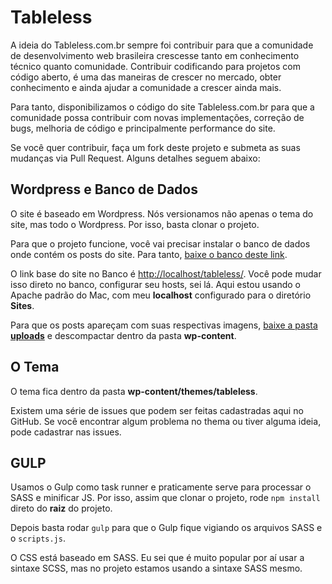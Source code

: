 # Tableless
A ideia do Tableless.com.br sempre foi contribuir para que a comunidade de desenvolvimento web brasileira crescesse tanto em conhecimento técnico quanto comunidade. Contribuir codificando para projetos com código aberto, é uma das maneiras de crescer no mercado, obter conhecimento e ainda ajudar a comunidade a crescer ainda mais. 

Para tanto, disponibilizamos o código do site Tableless.com.br para que a comunidade possa contribuir com novas implementações, correção de bugs, melhoria de código e principalmente performance do site.

Se você quer contribuir, faça um fork deste projeto e submeta as suas mudanças via Pull Request. Alguns detalhes seguem abaixo:

## Wordpress e Banco de Dados
O site é baseado em Wordpress. Nós versionamos não apenas o tema do site, mas todo o Wordpress. Por isso, basta clonar o projeto.

Para que o projeto funcione, você vai precisar instalar o banco de dados onde contém os posts do site. Para tanto, [baixe o banco deste link](https://www.dropbox.com/s/z9gjeht841ns6bp/tablelessBancoDemo.sql?dl=0).

O link base do site no Banco é [http://localhost/tableless/](http://localhost/tableless/). Você pode mudar isso direto no banco, configurar seu hosts, sei lá. Aqui estou usando o Apache padrão do Mac, com meu **localhost** configurado para o diretório **Sites**.

Para que os posts apareçam com suas respectivas imagens, [baixe a pasta **uploads**](https://www.dropbox.com/s/19oqay8faqw6p08/uploads.tar.gz?dl=0) e descompactar dentro da pasta **wp-content**.

## O Tema
O tema fica dentro da pasta **wp-content/themes/tableless**.

Existem uma série de issues que podem ser feitas cadastradas aqui no GitHub. Se você encontrar algum problema no thema ou tiver alguma ideia, pode cadastrar nas issues.

## GULP
Usamos o Gulp como task runner e praticamente serve para processar o SASS e minificar JS. Por isso, assim que clonar o projeto, rode `npm install` direto do **raiz** do projeto.

Depois basta rodar `gulp` para que o Gulp fique vigiando os arquivos SASS e o `scripts.js`.

O CSS está baseado em SASS. Eu sei que é muito popular por aí usar a sintaxe SCSS, mas no projeto estamos usando a sintaxe SASS mesmo.
